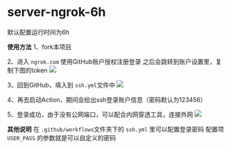 # server-ngrok-6h
默认配置运行时间为6h

**使用方法**
1、fork本项目

2、进入 `ngrok.com` 使用GitHub账户授权注册登录
  之后会跳转到账户设置里，复制下图的token
  ![](https://cdn.jsdelivr.net/gh/gouidea/picbed-go/img/20210111035454.png)

3、回到GitHub，填入到 `ssh.yml`文件中
  ![](https://cdn.jsdelivr.net/gh/gouidea/picbed-go/img/20210111035807.png)

4、再去启动Action，期间会给出ssh登录账户信息（密码默认为123456）

5、登录成功，由于没有公网端口，可以配合内网穿透工具，连接外网
  ![](https://cdn.jsdelivr.net/gh/gouidea/picbed-go/img/20210111040403.png)

**其他说明**
在 `.github/workflows`文件夹下的 `ssh.yml` 里可以配置登录密码
配置项 `USER_PASS` 的参数就是可以自定义的密码
